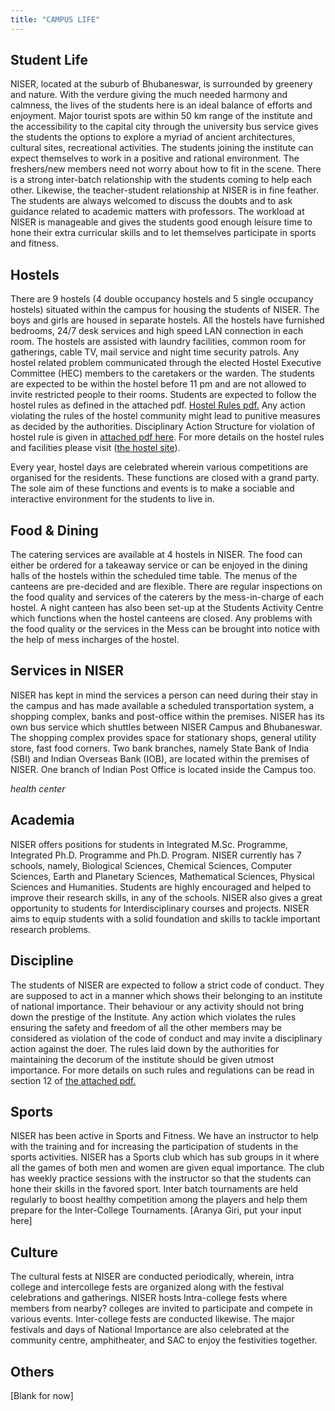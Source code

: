 ```yaml
---
title: "CAMPUS LIFE"
---
```

## Student Life

NISER, located at the suburb of Bhubaneswar, is surrounded by greenery and nature. With the verdure giving the much needed harmony and calmness, the lives of the students here is an ideal balance of efforts and enjoyment. Major tourist spots are within 50 km range of the institute and the accessibility to the capital city through the university bus service gives the students the options to explore a myriad of ancient architectures, cultural sites, recreational activities. The students joining the institute can expect themselves to work in a positive and rational environment. The freshers/new members need not worry about how to fit in the scene. There is a strong inter-batch relationship with the students coming to help each other. Likewise, the teacher-student relationship at NISER is in fine feather. The students are always welcomed to discuss the doubts and to ask guidance related to academic matters with professors. The workload at NISER is manageable and gives the students good enough leisure time to hone their extra curricular skills and to let themselves participate in sports and fitness.


## Hostels

There are 9 hostels (4 double occupancy hostels and 5 single occupancy hostels) situated within the campus for housing the students of NISER. The boys and girls are housed in separate hostels. All the hostels have furnished bedrooms, 24/7 desk services and high speed LAN connection in each room. The hostels are assisted with laundry facilities, common room for gatherings, cable TV, mail service and night time security patrols. Any hostel related problem communicated through the elected Hostel Executive Committee (HEC) members to the caretakers or the warden. The students are expected to be within the hostel before 11 pm and are not allowed to invite restricted people to their rooms. Students are expected to follow the hostel rules as defined in the attached pdf. [Hostel Rules pdf.](https://www.niser.ac.in/docs/2017/hostel_rules.pdf) Any action violating the rules of the hostel community might lead to punitive measures as decided by the authorities. Disciplinary Action Structure for violation of hostel rule is given in [attached pdf here](https://www.niser.ac.in/docs/2019/disciplinary_action_hostel.pdf). For more details on the hostel rules and facilities please visit ([the hostel site](https://www.niser.ac.in/hostels/)).

Every year, hostel days are celebrated wherein various competitions are organised for the residents. These functions are closed with a grand party. The sole aim of these functions and events is to make a sociable and interactive environment for the students to live in.


## Food & Dining

The catering services are available at 4 hostels in NISER. The food can either be ordered for a takeaway service or can be enjoyed in the dining halls of the hostels within the scheduled time table. The menus of the canteens are pre-decided and are flexible. There are regular inspections on the food quality and services of the caterers by the mess-in-charge of each hostel.  A night canteen has also been set-up at the Students Activity Centre which functions when the hostel canteens are closed. Any problems with the food quality or the services in the Mess can be brought into notice with the help of mess incharges of the hostel.


## Services in NISER

NISER has kept in mind the services a person can need during their stay in the campus and has made available a scheduled transportation system, a shopping complex, banks and post-office within the premises. NISER has its own bus service which shuttles between NISER Campus and Bhubaneswar. The shopping complex provides space for stationary shops, general utility store, fast food corners. Two bank branches, namely State Bank of India (SBI) and Indian Overseas Bank (IOB), are located within the premises of NISER. One branch of Indian Post Office is located inside the Campus too.

*health center*


## Academia

NISER offers positions for students in Integrated M.Sc. Programme, Integrated Ph.D. Programme and Ph.D. Program. NISER currently has 7 schools, namely, Biological Sciences, Chemical Sciences, Computer Sciences, Earth and Planetary Sciences, Mathematical Sciences, Physical Sciences and Humanities. Students are highly encouraged and helped to improve their research skills, in any of the schools. NISER also gives a great opportunity to students for Interdisciplinary courses and projects. NISER aims to equip students with a solid foundation and skills to tackle important research problems.


## Discipline

The students of NISER are expected to follow a strict code of conduct. They are supposed to act in a manner which shows their belonging to an institute of national importance. Their behaviour or any activity should not bring down the prestige of the Institute. Any action which violates the rules ensuring the safety and freedom of all the other members may be considered as violation of the code of conduct and may invite a disciplinary action against the doer. The rules laid down by the authorities for maintaining the decorum of the institute should be given utmost importance. For more details on such rules and regulations can be read in section 12 of [the attached pdf.](https://www.niser.ac.in/docs/2012/UGManual(Latest).pdf)


## Sports

NISER has been active in Sports and Fitness. We have an instructor to help with the training and for increasing the participation of students in the sports activities. NISER has a Sports club which has sub groups in it where all the games of both men and women are given equal importance. The club has weekly practice sessions with the instructor so that the students can hone their skills in the favored sport. Inter batch tournaments are held regularly to boost healthy competition among the players and help them prepare for the Inter-College Tournaments. [Aranya Giri, put your input here]


## Culture

The cultural fests at NISER are conducted periodically, wherein, intra college and intercollege fests are organized along with the festival celebrations and gatherings. NISER hosts Intra-college fests where members from nearby? colleges are invited to participate and compete in various events. Inter-college fests are conducted likewise. The major festivals and days of National Importance are also celebrated at the community centre, amphitheater, and SAC to enjoy the festivities together.


## Others

[Blank for now]